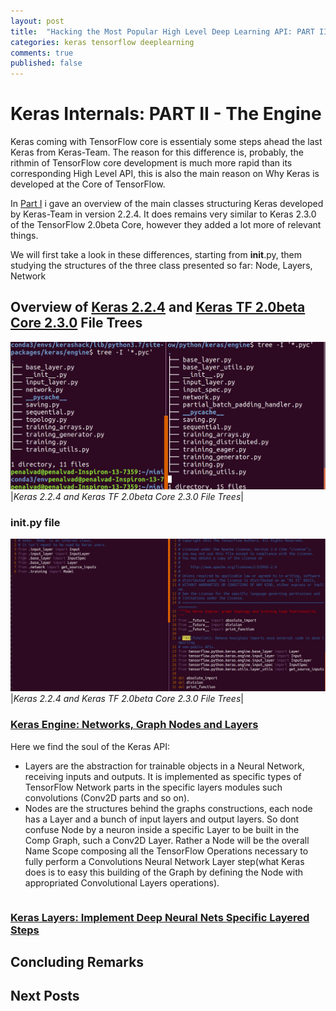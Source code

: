 ```yaml
---
layout: post
title:  "Hacking the Most Popular High Level Deep Learning API: PART II"
categories: keras tensorflow deeplearning
comments: true
published: false
---
```


# Keras Internals: PART II - The Engine
Keras coming with TensorFlow core is essentialy some steps ahead the last Keras from  Keras-Team. 
The reason for this difference is, probably, the rithmin of TensorFlow core development is much more rapid than its corresponding High Level API, this is also the main reason on Why Keras is developed at the Core of TensorFlow.

In [Part I][partI] i gave an overview of the main classes structuring Keras developed by Keras-Team in version 2.2.4. It does remains very similar to Keras 2.3.0 of the TensorFlow 2.0beta Core, however they added a lot more of relevant things.

We will first take a look in these differences, starting from __init__.py, them studying the structures of the three class presented so far: Node, Layers, Network

## Overview of [Keras 2.2.4][kerasengine] and [Keras TF 2.0beta Core 2.3.0][tfkerasengine] File Trees

![keras file tree](/assets/engines.png)
|*Keras 2.2.4 and Keras TF 2.0beta Core 2.3.0 File Trees*|

### __init__.py file

![init](/assets/__init__.png)
|*Keras 2.2.4 and Keras TF 2.0beta Core 2.3.0 File Trees*|
  
### [Keras Engine: Networks, Graph Nodes and Layers][kengine]

Here we find the soul of the Keras API: 
- Layers are the abstraction for trainable objects in a Neural Network, receiving inputs and outputs. It is implemented as specific types of TensorFlow Network parts in the specific layers modules such convolutions (Conv2D parts and so on).
- Nodes are the structures behind the graphs constructions, each node has a Layer and a bunch of input layers and output layers. So dont confuse Node by a neuron inside a specific Layer to be built in the Comp Graph, such a Conv2D Layer. Rather a Node will be the overall Name Scope composing all the TensorFlow Operations necessary to fully perform a Convolutions Neural Network Layer step(what Keras does is to easy this building of the Graph by defining the Node with appropriated Convolutional Layers operations).

```python   

``` 
### [Keras Layers: Implement Deep Neural Nets Specific Layered Steps][klayers]


## Concluding Remarks

## Next Posts

[kerasengine]: https://github.com/keras-team/keras/tree/master/keras/engine 
[tfkerasengine]: https://github.com/tensorflow/tensorflow/tree/master/tensorflow/python/keras/engine
[partI]:https://uiuran.github.io/keras/tensorflow/deeplearning/2019/08/18/Keras-Deep-Learning-High-Level-API-Dismistified.html
[dllibs]: https://en.wikipedia.org/wiki/Comparison_of_deep-learning_software#Deep-learning_software_by_name
[kbackend]: https://github.com/keras-team/keras/tree/master/keras/backend
[tfbackend]: https://github.com/keras-team/keras/blob/master/keras/backend/tensorflow_backend.py
[kengine]: https://github.com/keras-team/keras/blob/master/keras/engine
[kbase]: https://github.com/keras-team/keras/blob/master/keras/engine/base_layer.py
[knetworks]: https://github.com/keras-team/keras/blob/master/keras/engine/network.py
[klayers]: https://github.com/keras-team/keras/blob/master/keras/layers
[convolutions]: https://github.com/keras-team/keras/blob/master/keras/layers/convolutional.py

